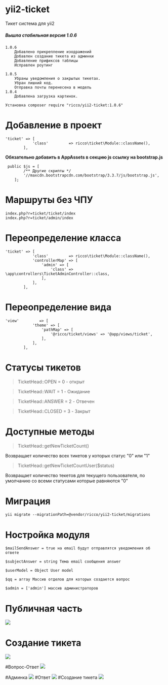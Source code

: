 # yii2-ticket
Тикет система для yii2

##### Вышла стабильная версия 1.0.6
```
1.0.6
    Добавлено прикрепление изодражений
    Добавлен создание тикета из админки
    Добавление прификсов таблицы
    Исправлен роутинг

1.0.5
    Убраны уведомления о закрытых тикетах.
    Убран лишний код.
    Отправка почты перенесена в модель
1.0.4 
    Добавлена загрузка картинок.
```

```
Установка composer require "ricco/yii2-ticket:1.0.6"
```

# Добавление в проект
```
'ticket' => [
            'class'         => ricco\ticket\Module::className(),
        ],
```
**Обязательно добавить в AppAssets в секцию js ссылку на bootstrap.js**
```
 public $js = [
        /** Другие скрипты */
        '//maxcdn.bootstrapcdn.com/bootstrap/3.3.7/js/bootstrap.js',
    ];
```

# Маршруты без ЧПУ
```
index.php?r=ticket/ticket/index
index.php?r=ticket/admin/index
```

# Переопределение класса
```
'ticket' => [
            'class'         => ricco\ticket\Module::className(),
            'controllerMap' => [
                'admin' => [
                    'class' => \app\controllers\TicketAdminController::class,
                ],
            ],
        ],
```
# Переопределение вида
```
'view'         => [
            'theme' => [
                'pathMap' => [
                    '@ricco/ticket/views' => '@app/views/ticket',
                ],
            ],
        ],
```

# Статусы тикетов
> TicketHead::OPEN = 0 - открыт

> TicketHead::WAIT = 1 - Ожидание

> TicketHead::ANSWER = 2 - Отвечен

> TicketHead::CLOSED = 3 - Закрыт

# Доступные методы

> TicketHead::getNewTicketCount()

Возвращает количество всех тикетов у которых статус "0" или "1" 

> TicketHead::getNewTicketCountUser($status)

Возвращает количество текетов для текущего пользователя, по умолчанию со всеми статусами которые равняются "0"

# Миграция
```
yii migrate --migrationPath=@vendor/ricco/yii2-ticket/migrations
```

# Ностройка модуля
```
$mailSendAnswer = true на email будут отправлятся уведомления об ответе

$subjectAnswer = string Тема email сообщения answer

$userModel = Object User model

$qq = array Массив отделов для которых создается вопрос

$admin = ['admin'] массив администраторов
```

# Публичная часть
![](http://i.imgur.com/AAptr3g.png)

# Создание тикета
![](http://i.imgur.com/D07htEF.png)

#Вопрос-Ответ
![](http://i.imgur.com/BkFcjJ2.png)

#Админка
![](http://i.imgur.com/r6veOiH.png)
#Ответ
![](http://i.imgur.com/HMrZFZu.png)
#Создание тикета
![](http://i.imgur.com/KtT3oeP.png)
